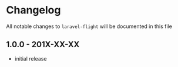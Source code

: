 # Changelog

All notable changes to `laravel-flight` will be documented in this file

## 1.0.0 - 201X-XX-XX

- initial release
